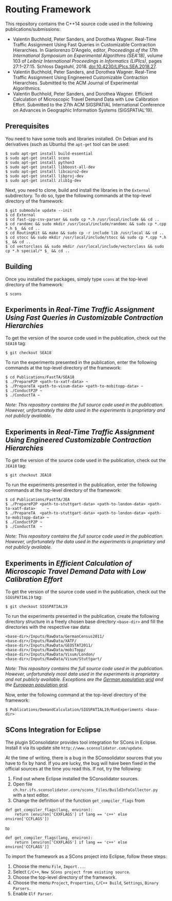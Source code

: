 # Routing Framework

This repository contains the C++14 source code used in the following publications/submissions:

* Valentin Buchhold, Peter Sanders, and Dorothea Wagner. Real-Time Traffic Assignment Using Fast
  Queries in Customizable Contraction Hierarchies. In Gianlorenzo D'Angelo, editor, *Proceedings of
  the 17th International Symposium on Experimental Algorithms (SEA'18)*, volume 103 of *Leibniz
  International Proceedings in Informatics (LIPIcs)*, pages 27:1–27:15. Schloss Dagstuhl, 2018.
  [doi:10.4230/LIPIcs.SEA.2018.27](http://dx.doi.org/10.4230/LIPIcs.SEA.2018.27).
* Valentin Buchhold, Peter Sanders, and Dorothea Wagner. Real-Time Traffic Assignment Using
  Engineered Customizable Contraction Hierarchies. Submitted to the ACM Journal of Experimental
  Algorithmics.
* Valentin Buchhold, Peter Sanders, and Dorothea Wagner. Efficient Calculation of Microscopic Travel
  Demand Data with Low Calibration Effort. Submitted to the 27th ACM SIGSPATIAL International
  Conference on Advances in Geographic Information Systems (SIGSPATIAL'19).

## Prerequisites

You need to have some tools and libraries installed. On Debian and its derivatives (such as Ubuntu)
the `apt-get` tool can be used:

```
$ sudo apt-get install build-essential
$ sudo apt-get install scons
$ sudo apt-get install python3
$ sudo apt-get install libboost-all-dev
$ sudo apt-get install libcairo2-dev
$ sudo apt-get install libproj-dev
$ sudo apt-get install zlib1g-dev
```

Next, you need to clone, build and install the libraries in the `External` subdirectory. To do so,
type the following commands at the top-level directory of the framework:

```
$ git submodule update --init
$ cd External
$ cd fast-cpp-csv-parser && sudo cp *.h /usr/local/include && cd ..
$ cd randomc && sudo mkdir /usr/local/include/randomc && sudo cp *.cpp *.h $_ && cd ..
$ cd RoutingKit && make && sudo cp -r include lib /usr/local && cd ..
$ cd stocc && sudo mkdir /usr/local/include/stocc && sudo cp *.cpp *.h $_ && cd ..
$ cd vectorclass && sudo mkdir /usr/local/include/vectorclass && sudo cp *.h special/* $_ && cd ..
```

## Building

Once you installed the packages, simply type `scons` at the top-level directory of the framework:

```
$ scons
```

## Experiments in *Real-Time Traffic Assignment Using Fast Queries in Customizable Contraction Hierarchies*

To get the version of the source code used in the publication, check out the `SEA18` tag:

```
$ git checkout SEA18
```

To run the experiments presented in the publication, enter the following commands at the top-level
directory of the framework:

```
$ cd Publications/FastTA/SEA18
$ ./PrepareP2P <path-to-xatf-data> ~
$ ./PrepareTA <path-to-visum-data> <path-to-mobitopp-data> ~
$ ./ConductP2P ~
$ ./ConductTA ~
```

*Note: This repository contains the full source code used in the publication. However,
unfortunately the data used in the experiments is proprietary and not publicly available.*

## Experiments in *Real-Time Traffic Assignment Using Engineered Customizable Contraction Hierarchies*

To get the version of the source code used in the publication, check out the `JEA18` tag:

```
$ git checkout JEA18
```

To run the experiments presented in the publication, enter the following commands at the top-level
directory of the framework:

```
$ cd Publications/FastTA/JEA
$ ./PrepareP2P <path-to-stuttgart-data> <path-to-london-data> <path-to-xatf-data>     ~
$ ./PrepareTA  <path-to-stuttgart-data> <path-to-london-data> <path-to-mobitopp-data> ~
$ ./ConductP2P ~
$ ./ConductTA  ~
```

*Note: This repository contains the full source code used in the publication. However,
unfortunately the data used in the experiments is proprietary and not publicly available.*

## Experiments in *Efficient Calculation of Microscopic Travel Demand Data with Low Calibration Effort*

To get the version of the source code used in the publication, check out the `SIGSPATIAL19` tag:

```
$ git checkout SIGSPATIAL19
```

To run the experiments presented in the publication, create the following directory structure in a
freely chosen base directory `<base-dir>` and fill the directories with the respective raw data:

```
<base-dir>/Inputs/RawData/GermanCensus2011/
<base-dir>/Inputs/RawData/XATF/
<base-dir>/Inputs/RawData/GEOSTAT2011/
<base-dir>/Inputs/RawData/mobiTopp/
<base-dir>/Inputs/RawData/Visum/London/
<base-dir>/Inputs/RawData/Visum/Stuttgart/
```

*Note: This repository contains the full source code used in the publication. However,
unfortunately most data used in the experiments is proprietary and not publicly available.
Exceptions are the [German population grid](https://www.zensus2011.de/DE/Home/Aktuelles/DemografischeGrunddaten.html)
and the [European population grid](https://ec.europa.eu/eurostat/web/gisco/geodata/reference-data/population-distribution-demography/geostat).*

Now, enter the following command at the top-level directory of the framework:

```
$ Publications/DemandCalculation/SIGSPATIAL19/RunExperiments <base-dir>
```

## SCons Integration for Eclipse

The plugin SConsolidator provides tool integration for SCons in Eclipse.
Install it via its update site `http://www.sconsolidator.com/update`.

At the time of writing, there is a bug in the SConsolidator sources that you have to fix by hand.
If you are lucky, the bug will have been fixed in the official sources at the time you read this.
If not, try the following:

1. Find out where Eclipse installed the SConsolidator sources.
2. Open file `ch.hsr.ifs.sconsolidator.core/scons_files/BuildInfoCollector.py` with a text editor.
3. Change the definition of the function `get_compiler_flags` from

```
def get_compiler_flags(lang, environ):
    return (environ['CXXFLAGS'] if lang == 'c++' else environ['CCFLAGS'])
```

to

```
def get_compiler_flags(lang, environ):
    return [environ['CXXFLAGS'] if lang == 'c++' else environ['CCFLAGS']]
```

To import the framework as a SCons project into Eclipse, follow these steps:

1. Choose the menu `File`, `Import...`.
2. Select `C/C++`, `New SCons project from existing source`.
3. Choose the top-level directory of the framework.
4. Choose the menu `Project`, `Properties`, `C/C++ Build`, `Settings`, `Binary Parsers`.
5. Enable `Elf Parser`.
